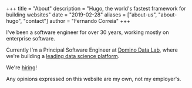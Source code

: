 +++
title = "About"
description = "Hugo, the world's fastest framework for building websites"
date = "2019-02-28"
aliases = ["about-us", "about-hugo", "contact"]
author = "Fernando Correia"
+++

I've been a software engineer for over 30 years, working mostly on enterprise software.

Currently I'm a Principal Software Engineer at [Domino Data Lab](https://www.dominodatalab.com/), where we're building a [leading data science platform](https://www.dominodatalab.com/resources/gartner-magic-quadrant-data-science-platforms/).

We're [hiring](https://grnh.se/407a3e121us)!

Any opinions expressed on this website are my own, not my employer's.
